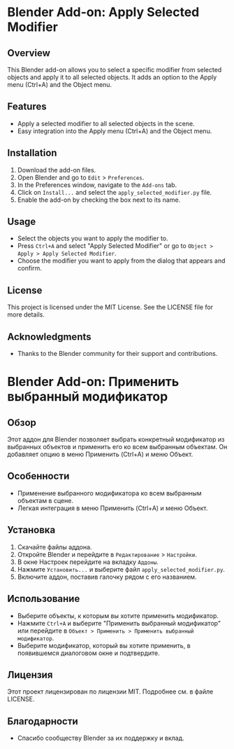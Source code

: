 # Blender Add-on: Apply Selected Modifier

## Overview
This Blender add-on allows you to select a specific modifier from selected objects and apply it to all selected objects. It adds an option to the Apply menu (Ctrl+A) and the Object menu.

## Features
- Apply a selected modifier to all selected objects in the scene.
- Easy integration into the Apply menu (Ctrl+A) and the Object menu.

## Installation
1. Download the add-on files.
2. Open Blender and go to `Edit` > `Preferences`.
3. In the Preferences window, navigate to the `Add-ons` tab.
4. Click on `Install...` and select the `apply_selected_modifier.py` file.
5. Enable the add-on by checking the box next to its name.

## Usage
- Select the objects you want to apply the modifier to.
- Press `Ctrl+A` and select "Apply Selected Modifier" or go to `Object > Apply > Apply Selected Modifier`.
- Choose the modifier you want to apply from the dialog that appears and confirm.

## License
This project is licensed under the MIT License. See the LICENSE file for more details.

## Acknowledgments
- Thanks to the Blender community for their support and contributions.

# Blender Add-on: Применить выбранный модификатор

## Обзор
Этот аддон для Blender позволяет выбрать конкретный модификатор из выбранных объектов и применить его ко всем выбранным объектам. Он добавляет опцию в меню Применить (Ctrl+A) и меню Объект.

## Особенности
- Применение выбранного модификатора ко всем выбранным объектам в сцене.
- Легкая интеграция в меню Применить (Ctrl+A) и меню Объект.

## Установка
1. Скачайте файлы аддона.
2. Откройте Blender и перейдите в `Редактирование` > `Настройки`.
3. В окне Настроек перейдите на вкладку `Аддоны`.
4. Нажмите `Установить...` и выберите файл `apply_selected_modifier.py`.
5. Включите аддон, поставив галочку рядом с его названием.

## Использование
- Выберите объекты, к которым вы хотите применить модификатор.
- Нажмите `Ctrl+A` и выберите "Применить выбранный модификатор" или перейдите в `Объект > Применить > Применить выбранный модификатор`.
- Выберите модификатор, который вы хотите применить, в появившемся диалоговом окне и подтвердите.

## Лицензия
Этот проект лицензирован по лицензии MIT. Подробнее см. в файле LICENSE.

## Благодарности
- Спасибо сообществу Blender за их поддержку и вклад.